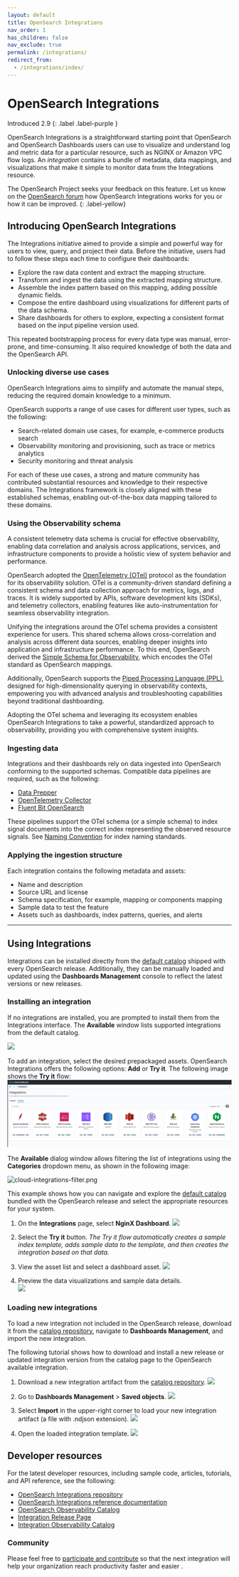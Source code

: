 ```yaml
---
layout: default
title: OpenSearch Integrations
nav_order: 1
has_children: false
nav_exclude: true
permalink: /integrations/
redirect_from:
  - /integrations/index/
---
```

# OpenSearch Integrations
Introduced 2.9
{: .label .label-purple }

OpenSearch Integrations is a straightforward starting point that OpenSearch and OpenSearch Dashboards users can use to visualize and understand log and metric data for a particular resource, such as NGINX or Amazon VPC flow logs. An _integration_ contains a bundle of metadata, data mappings, and visualizations that make it simple to monitor data from the Integrations resource.

The OpenSearch Project seeks your feedback on this feature. Let us know on the [OpenSearch forum](https://forum.opensearch.org/) how OpenSearch Integrations works for you or how it can be improved.
{: .label-yellow}

## Introducing OpenSearch Integrations

The Integrations initiative aimed to provide a simple and powerful way for users to view, query, and project their data. Before the initiative, users had to follow these steps each time to configure their dashboards:

* Explore the raw data content and extract the mapping structure.
* Transform and ingest the data using the extracted mapping structure. 
* Assemble the index pattern based on this mapping, adding possible dynamic fields. 
* Compose the entire dashboard using visualizations for different parts of the data schema.
* Share dashboards for others to explore, expecting a consistent format based on the input pipeline version used.

This repeated bootstrapping process for every data type was manual, error-prone, and time-consuming. It also required knowledge of both the data and the OpenSearch API.

### Unlocking diverse use cases

OpenSearch Integrations aims to simplify and automate the manual steps, reducing the required domain knowledge to a minimum.


OpenSearch supports a range of use cases for different user types, such as the following:
- Search-related domain use cases, for example, e-commerce products search
- Observability monitoring and provisioning, such as trace or metrics analytics
- Security monitoring and threat analysis

For each of these use cases, a strong and mature community has contributed substantial resources and knowledge to their respective domains. The Integrations framework is closely aligned with these established schemas, enabling out-of-the-box data mapping tailored to these domains.

### Using the Observability schema

A consistent telemetry data schema is crucial for effective observability, enabling data correlation and analysis across applications, services, and infrastructure components to provide a holistic view of system behavior and performance.

OpenSearch adopted the [OpenTelemetry (OTel)](https://opentelemetry.io/) protocol as the foundation for its observability solution. OTel is a community-driven standard defining a consistent schema and data collection approach for metrics, logs, and traces. It is widely supported by APIs, software development kits (SDKs), and telemetry collectors, enabling features like auto-instrumentation for seamless observability integration.

Unifying the integrations around the OTel schema provides a consistent experience for users. This shared schema allows cross-correlation and analysis across different data sources, enabling deeper insights into application and infrastructure performance. To this end, OpenSearch derived the [Simple Schema for Observability](https://github.com/opensearch-project/opensearch-catalog/tree/main/docs/schema/observability), which encodes the OTel standard as OpenSearch mappings.

Additionally, OpenSearch supports the [Piped Processing Language (PPL)](https://opensearch.org/docs/latest/search-plugins/sql/ppl/index/), designed for high-dimensionality querying in observability contexts, empowering you with advanced analysis and troubleshooting capabilities beyond traditional dashboarding.

Adopting the OTel schema and leveraging its ecosystem enables OpenSearch Integrations to take a powerful, standardized approach to observability, providing you with comprehensive system insights.

### Ingesting data

Integrations and their dashboards rely on data ingested into OpenSearch conforming to the supported schemas. Compatible data pipelines are required, such as the following:

- [Data Prepper](https://github.com/opensearch-project/data-prepper)
- [OpenTelemetry Collector](https://github.com/open-telemetry/opentelemetry-collector)
- [Fluent Bit OpenSearch](https://docs.fluentbit.io/manual/pipeline/outputs/opensearch)

These pipelines support the OTel schema (or a simple schema) to index signal documents into the correct index representing the observed resource signals. See [Naming Convention](https://github.com/opensearch-project/opensearch-catalog/blob/main/docs/schema/observability/Naming-convention.md) for index naming standards. 

### Applying the ingestion structure

Each integration contains the following metadata and assets:

* Name and description
* Source URL and license
* Schema specification, for example, mapping or components mapping
* Sample data to test the feature
* Assets such as dashboards, index patterns, queries, and alerts

---
## Using Integrations
Integrations can be installed directly from the [default catalog](https://github.com/opensearch-project/opensearch-catalog/blob/main/docs/integrations/Release.md) shipped with every OpenSearch release. Additionally, they can be manually loaded and updated using the **Dashboards Management** console to reflect the latest versions or new releases.


### Installing an integration 

If no integrations are installed, you are prompted to install them from the Integrations interface. The **Available** window lists supported integrations from the default catalog.
 
![]({{site.url}}{{site.baseurl}}/images/integrations/empty-installed-integrations.png)

To add an integration, select the desired prepackaged assets. OpenSearch Integrations offers the following options: **Add** or **Try it**. The following image shows the **Try it** flow:
![integrations-observability-catalog.png](/images/integrations/integrations-observability-catalog.png)

The **Available** dialog window allows filtering the list of integrations using the **Categories** dropdown menu, as shown in the following image:

![cloud-integrations-filter.png]({{site.url}}{{site.baseurl}}/images/integrations/cloud-integrations-filter.png)

This example shows how you can navigate and explore the [default catalog](https://github.com/opensearch-project/opensearch-catalog/blob/main/docs/integrations/Release.md) bundled with the OpenSearch release and select the appropriate resources for your system.

1. On the **Integrations** page, select **NginX Dashboard**.
![]({{site.url}}{{site.baseurl}}/images/integrations/nginx-integration.png)

2. Select the **Try it** button. _The Try it flow automatically creates a sample index template, adds sample data to the template, and then creates the integration based on that data._

3. View the asset list and select a dashboard asset.
![]({{site.url}}{{site.baseurl}}/images/integrations/nginx-installed-integration-assets.png)

4. Preview the data visualizations and sample data details.  
![]({{site.url}}{{site.baseurl}}/images/integrations/nginx-integration-dashboard.png)


### Loading new integrations

To load a new integration not included in the OpenSearch release, download it from the [catalog repository](https://github.com/opensearch-project/opensearch-catalog/blob/main/docs/integrations/Release.md), navigate to **Dashboards Management**, and import the new integration.

The following tutorial shows how to download and install a new release or updated integration version from the catalog page to the OpenSearch available integration.

1. Download a new integration artifact from the [catalog repository](https://github.com/opensearch-project/opensearch-catalog/blob/main/docs/integrations/Release.md).
   ![]({{site.url}}{{site.baseurl}}/images/integrations/integration-catalog-release-page.png)

2. Go to **Dashboards Management** > **Saved objects**.
   ![]({{site.url}}{{site.baseurl}}/images/integrations/import-saved-objects.png)

3. Select **Import** in the upper-right corner to load your new integration artifact (a file with .ndjson extension).
   ![]({{site.url}}{{site.baseurl}}/images/integrations/integration-import-file.png)

4. Open the loaded integration template.
   ![]({{site.url}}{{site.baseurl}}/images/integrations/select-uploaded-integration.png)



## Developer resources

For the latest developer resources, including sample code, articles, tutorials, and API reference, see the following:

- [OpenSearch Integrations repository](https://github.com/opensearch-project/opensearch-catalog)
- [OpenSearch Integrations reference documentation](https://github.com/opensearch-project/opensearch-catalog/tree/main/docs/integrations)
- [OpenSearch Observability Catalog](https://htmlpreview.github.io/?https://github.com/opensearch-project/opensearch-catalog/blob/main/integrations/observability/catalog.html)
- [Integration Release Page](https://github.com/opensearch-project/opensearch-catalog/blob/main/docs/integrations/Release.md)
- [Integration Observability Catalog](https://github.com/opensearch-project/opensearch-catalog/tree/main/docs/schema/observability)


### Community
Please feel free to [participate and contribute](https://github.com/opensearch-project/dashboards-observability/issues/new?assignees=&labels=integration%2C+untriaged&projects=&template=integration_request.md&title=%5BIntegration%5D) so that the next integration will help your organization reach productivity faster and easier .
